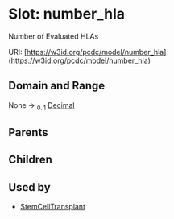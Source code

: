 
# Slot: number_hla


Number of Evaluated HLAs

URI: [https://w3id.org/pcdc/model/number_hla](https://w3id.org/pcdc/model/number_hla)


## Domain and Range

None &#8594;  <sub>0..1</sub> [Decimal](types/Decimal.md)

## Parents


## Children


## Used by

 * [StemCellTransplant](StemCellTransplant.md)

